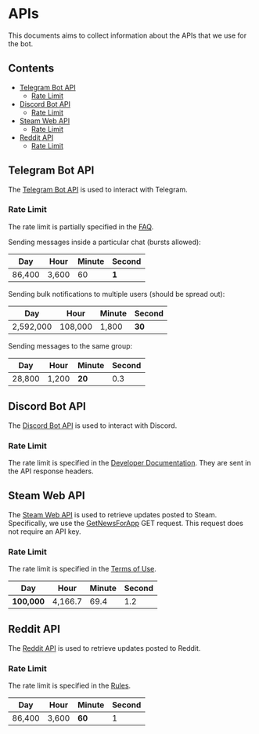 # APIs <!-- omit in toc -->

This documents aims to collect information about the APIs that we use for the bot.

## Contents <!-- omit in toc -->

- [Telegram Bot API](#telegram-bot-api)
  - [Rate Limit](#rate-limit)
- [Discord Bot API](#discord-bot-api)
  - [Rate Limit](#rate-limit-1)
- [Steam Web API](#steam-web-api)
  - [Rate Limit](#rate-limit-2)
- [Reddit API](#reddit-api)
  - [Rate Limit](#rate-limit-3)

## Telegram Bot API

The [Telegram Bot API](https://core.telegram.org/bots/api) is used to interact with Telegram.

### Rate Limit

The rate limit is partially specified in the [FAQ](https://core.telegram.org/bots/faq#my-bot-is-hitting-limits-how-do-i-avoid-this).

Sending messages inside a particular chat (bursts allowed):

| Day    | Hour  | Minute | Second |
| ------ | ----- | ------ | ------ |
| 86,400 | 3,600 | 60     | **1**  |

Sending bulk notifications to multiple users (should be spread out):

| Day       | Hour    | Minute | Second |
| --------- | ------- | ------ | ------ |
| 2,592,000 | 108,000 | 1,800  | **30** |

Sending messages to the same group:

| Day    | Hour  | Minute | Second |
| ------ | ----- | ------ | ------ |
| 28,800 | 1,200 | **20** | 0.3    |

## Discord Bot API

The [Discord Bot API](https://discord.com/developers/docs/intro) is used to interact with Discord.

### Rate Limit

The rate limit is specified in the [Developer Documentation](https://discord.com/developers/docs/topics/rate-limits).
They are sent in the API response headers.

## Steam Web API

The [Steam Web API](https://steamcommunity.com/dev) is used to retrieve updates posted to Steam.
Specifically, we use the [GetNewsForApp](https://developer.valvesoftware.com/wiki/Steam_Web_API#GetNewsForApp_.28v0002.29) GET request.
This request does not require an API key.

### Rate Limit

The rate limit is specified in the [Terms of Use](https://steamcommunity.com/dev/apiterms).

| Day         | Hour    | Minute | Second |
| ----------- | ------- | ------ | ------ |
| **100,000** | 4,166.7 | 69.4   | 1.2    |

## Reddit API

The [Reddit API](https://www.reddit.com/dev/api) is used to retrieve updates posted to Reddit.

### Rate Limit

The rate limit is specified in the [Rules](https://github.com/reddit-archive/reddit/wiki/API#rules).

| Day    | Hour  | Minute | Second |
| ------ | ----- | ------ | ------ |
| 86,400 | 3,600 | **60** | 1      |
